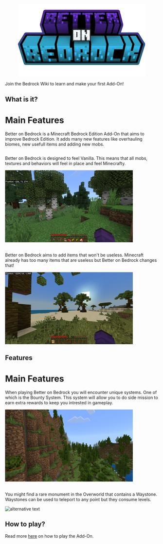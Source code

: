 
<p align="center">
   <img src="./images/logo.png"
	alt="alternative text"
	pixelated="true"
	width=420>
</p>

<script setup>
import Post from './components/Post.vue'
</script>

<post title="Bedrock Wiki!" link="https://discord.gg/tcrXYbXjZb">
Join the Bedrock Wiki to learn and make your first Add-On!
</post>

<p align="center">

## What is it?

# Main Features

Better on Bedrock is a Minecraft Bedrock Edition Add-On that aims to improve Bedrock Edition. It adds many new features like overhauling biomes, new usefull items and adding new mobs.


<h2></h2>

Better on Bedrock is designed to feel Vanilla. This means that all mobs, textures and behaviors will feel in place and feel Minecrafty.

<img src="./images/gameplay-birch.png"
	alt="alternative text"
	pixelated="true"
	width=420> 

<h2></h2>

Better on Bedrock aims to add items that won't be useless. Minecraft already has too many items that are useless but Better on Bedrock changes that!

<img src="./images/gameplay-beach.png"
	alt="alternative text"
	pixelated="true"
	width=420> 


## Features
# Main Features

When playing Better on Bedrock you will encounter unique systems. One of which is the Bounty System. This system will allow you to do side mission to earn extra rewards to keep you intrested in gameplay.

<img src="./images/forest.png"
	alt="alternative text"
	pixelated="true"
	width=420> 

<h2></h2>

You might find a rare monument in the Overworld that contains a Waystone. Waystones can be used to teleport to any point but they consume levels.

<img src="./images/gameplay-waystone.png"
	alt="alternative text"
	pixelated="true"
	width=420> 

## How to play?
Read more [here](/better-on-bedrock-wiki) on how to play the Add-On.
</p>

